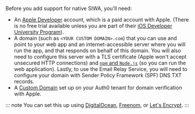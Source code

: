 Before you add support for native SIWA, you'll need:

* An [Apple Developer](https://developer.apple.com/programs/) account, which is a paid account with Apple. (There is no free trial available unless you are part of their [iOS Developer University Program](https://developer.apple.com/support/compare-memberships/)).
* A domain (such as `<YOUR CUSTOM DOMAIN>.com`) that you can use and point to your web app and an internet-accessible server where you will run the app, and that responds on behalf of this domain. You will also need to configure this server with a TLS certificate (Apple won't accept unsecured HTTP connections) and [`npm` and `Node.js`](https://nodejs.org/en/download/) (so you can run the web application). Lastly, to use the Email Relay Service, you will need to configure your domain with Sender Policy Framework (SPF) DNS TXT records. 
* A [Custom Domain](/custom-domains) set up on your Auth0 tenant for domain verification with Apple.

::: note
You can set this up using [DigitalOcean](https://www.digitalocean.com/community/tutorials/how-to-install-nginx-on-ubuntu-18-04), [Freenom](https://freenom.com/), or [Let's Encrypt](https://letsencrypt.org/).
:::